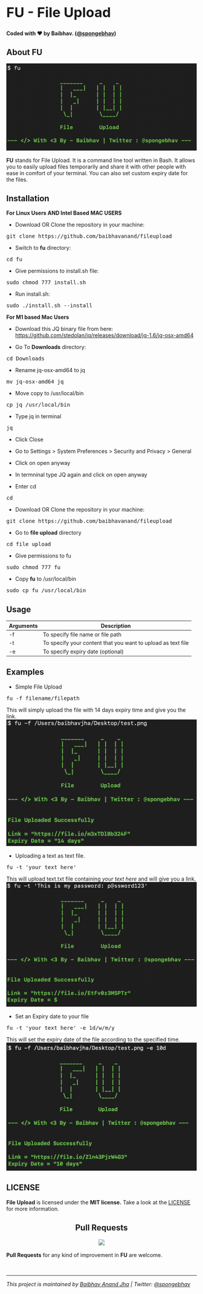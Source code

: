 <h1 align="left" style="font-size:36px;font-weight:bold;">
        FU - File Upload<br>
</h1>

<h4 align="left">
  <strong> Coded with ❤️ by Baibhav. (<a href='https://twitter.com/spongebhav' target="_blank">@spongebhav</a>)</strong>
</h4>

<h2 align="left">
  <strong>About FU</strong>
 </h2>
 
<img src="images/fu.png">


**FU** stands for File Upload. It is a command line tool written in Bash. It allows you to easily upload files temporarily and share it with other people with ease in comfort of your terminal. You can also set custom expiry date for the files. 


<h2 align="left">
  <strong>Installation</strong>
</h2>

**For Linux Users AND Intel Based MAC USERS**

 * Download OR Clone the repository in your machine:
<pre>git clone https://github.com/baibhavanand/fileupload</pre>

* Switch to **fu** directory:
<pre>cd fu</pre>

* Give permissions to install.sh file:
<pre>sudo chmod 777 install.sh</pre>

* Run install.sh:
<pre>sudo ./install.sh --install</pre>

**For M1 based Mac Users**

* Download this JQ binary file from here: https://github.com/stedolan/jq/releases/download/jq-1.6/jq-osx-amd64

* Go To **Downloads** directory:
<pre>cd Downloads</pre>

* Rename jq-osx-amd64 to jq
<pre>mv jq-osx-amd64 jq</pre>

* Move copy to /usr/local/bin
<pre>cp jq /usr/local/bin</pre>

* Type jq in terminal
<pre>jq</pre>

* Click Close
* Go to Settings > System Preferences > Security and Privacy > General
* Click on open anyway
* In termninal type JQ again and click on open anyway

* Enter cd
<pre>cd</pre>

* Download OR Clone the repository in your machine:
<pre>git clone https://github.com/baibhavanand/fileupload</pre>

* Go to **file upload** directory
<pre>cd file upload</pre>

* Give permissions to fu
<pre>sudo chmod 777 fu</pre>

* Copy **fu** to /usr/local/bin
<pre>sudo cp fu /usr/local/bin</pre>


<h2 align="left">
  <strong>Usage</strong>
 </h2>
 
   Arguments    | Description
------------- |-------------
-f            | To specify file name or file path
-t            | To specify your content that you want to upload as text file
-e            | To specify expiry date (optional)


<h2 align="left">
  <strong>Examples</strong>
</h2>
 
* Simple File Upload
 <pre>fu -f filename/filepath</pre>
 
 This will simply upload the file with 14 days expiry time and give you the link.
 <img src=images/fu_file.png>
 
 * Uploading a text as text file.
 <pre>fu -t 'your text here'</pre>
 
This will upload text.txt file containing *your text here* and will give you a link.
 <img src=images/fu_textupload.png>
 
* Set an Expiry date to your file
 <pre>fu -t 'your text here' -e 1d/w/m/y</pre>
 
 This will set the expiry date of the file according to the specified time.
 <img src=images/fu_expiry.png>
 
 <h2 align="left">
  <strong>LICENSE</strong>
 </h2>
 
**File Upload** is licensed under the **MIT license.** Take a look at the [LICENSE](https://github.com/baibhavanand/fileupload/blob/main/LICENSE) for more information.

 <h2 align="center">
  <strong>Pull Requests</strong>
 </h2>
<p align="center">
    <a href="https://github.com/baibhavanand/fileupload/pulls"><img src="https://img.shields.io/badge/PRs-welcome-brightgreen.svg?style=flat-square"></a>
</p>

<strong>Pull Requests</strong> for any kind of improvement in **FU** are welcome.

<br>
<hr>
<i>This project is maintained by <a href="https://github.com/baibhavanand">Baibhav Anand Jha</a> | Twitter: <a href="https://twitter.com/spongebhav">@spongebhav</a></i>
